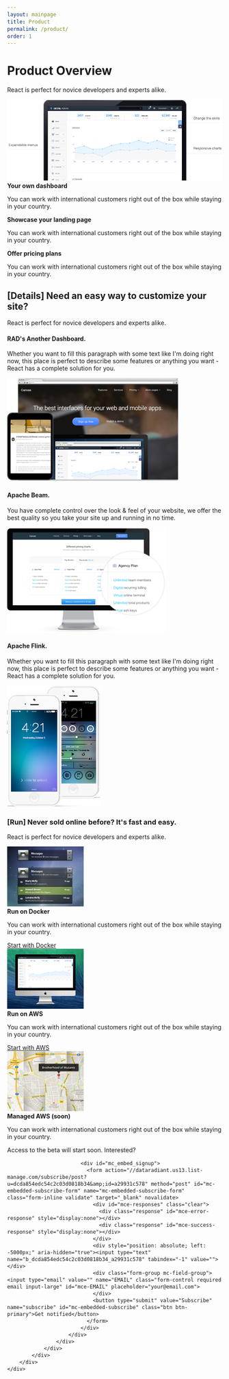 ```yaml
---
layout: mainpage
title: Product
permalink: /product/
order: 1
---
```

<div id="features">
	<div id="features-hover">
		<div class="container">
			<div class="row header">
				<div class="col-md-12">
					<h1>Product Overview</h1>
					<p>React is perfect for novice developers and experts alike.</p>
				</div>
			</div>
			<div class="row">
				<div class="col-md-12 images">
					<img src="/images/architecture-apache-beam-on-aws.png" class="img-responsive active" alt="architecture apache beam on aws">
				</div>
			</div>
			<div class="row features">
				<div class="col-md-4">
					<div class="feature active">
						<strong>Your own dashboard</strong>
						<p>
							You can work with international customers right out of the box while staying in your country.
						</p>
					</div>
				</div>
				<div class="col-md-4">
					<div class="feature active">
						<strong>Showcase your landing page</strong>
						<p>
							You can work with international customers right out of the box while staying in your country.
						</p>
					</div>
				</div>
				<div class="col-md-4">
					<div class="feature active">
						<strong>Offer pricing plans</strong>
						<p>
							You can work with international customers right out of the box while staying in your country.
						</p>
					</div>
				</div>
			</div>
		</div>
	</div>
	<div id="first-option">
		<div class="container">
			<div class="row header">
				<div class="col-md-12">
					<h2>[Details] Need an easy way to customize your site?</h2>
					<p>React is perfect for novice developers and experts alike.</p>
				</div>
			</div>
			<div class="row feature">
				<div class="col-md-6 info">
					<h4>RAD's Another Dashboard.</h4>
					<p>
						Whether you want to fill this paragraph with some text like I'm doing right now, this place is perfect to describe some features or anything you want - React has a complete solution for you.
					</p>
				</div>
				<div class="col-md-6 image">
					<img src="/images/architecture-rad.png" class="img-responsive" alt="architecture rad's another dashboard">
				</div>
			</div>
			<div class="row feature">
				<div class="col-md-6 info">
					<h4>Apache Beam.</h4>
					<p>
						You have complete control over the look &amp; feel of your website, we offer the best quality so you take your site up and running in no time.
					</p>
				</div>
				<div class="col-md-6 image">
					<img src="/images/architecture-beam.png" class="img-responsive" alt="architecture apache beam">
				</div>
			</div>
			<div class="row feature last">
				<div class="col-md-6 info">
					<h4>Apache Flink.</h4>
					<p>
						Whether you want to fill this paragraph with some text like I'm doing right now, this place is perfect to describe some features or anything you want - React has a complete solution for you.
					</p>
				</div>
				<div class="col-md-6 image">
					<img src="/images/architecture-flink.png" class="img-responsive" alt="architecture apache flink">
				</div>
			</div>
		</div>
	</div>
</div>
<div id="services">
	<div id="grid-first">
		<div class="container">
			<div class="row header">
				<h3>[Run] Never sold online before? It's fast and easy.</h3>
				<p>
					React is perfect for novice developers and experts alike.
				</p>
			</div>
			<div class="row sections">
				<div class="col-md-4">
					<div class="section">
						<div class="pic">
							<img src="/images/architecture-run-beam-on-docker.png" class="img-responsive" alt="architecture run beam on docker">
						</div>
						<div class="info">
							<strong>Run on Docker</strong>
							<p>
								You can work with international customers right out of the box while staying in your country.
							</p>
							<a class="btn btn-primary" href="/docs/quick-start-with-docker/">Start with Docker</a>
						</div>
					</div>
				</div>
				<div class="col-md-4">
					<div class="section">
						<div class="pic">
							<img src="/images/architecture-run-beam-on-aws.png" class="img-responsive" alt="architecture run beam on aws">
						</div>
						<div class="info">
							<strong>Run on AWS</strong>
							<p>
								You can work with international customers right out of the box while staying in your country.
							</p>
							<a class="btn btn-primary" href="/docs/quick-start-with-aws/">Start with AWS</a>
						</div>
					</div>
				</div>
				<div class="col-md-4">
					<div class="section">
						<div class="pic">
							<img src="/images/architecture-run-beam-on-managed-aws.png" class="img-responsive" alt="architecture run beam on managed aws">
						</div>
						<div class="info">
							<strong>Managed AWS (soon)</strong>
							<p>
								You can work with international customers right out of the box while staying in your country.
							</p>
							<p>
						      Access to the beta will start soon. Interested?
						    </p>

						    <div id="mc_embed_signup">
						      <form action="//dataradiant.us13.list-manage.com/subscribe/post?u=dcda854edc54c2c03d0818b34&amp;id=a29931c578" method="post" id="mc-embedded-subscribe-form" name="mc-embedded-subscribe-form" class="form-inline validate" target="_blank" novalidate>
						        <div id="mce-responses" class="clear">
						          <div class="response" id="mce-error-response" style="display:none"></div>
						          <div class="response" id="mce-success-response" style="display:none"></div>
						        </div>
						        <div style="position: absolute; left: -5000px;" aria-hidden="true"><input type="text" name="b_dcda854edc54c2c03d0818b34_a29931c578" tabindex="-1" value=""></div>
						        <div class="form-group mc-field-group"><input type="email" value="" name="EMAIL" class="form-control required email input-large" id="mce-EMAIL" placeholder="your@email.com">
						        </div>
						        <button type="submit" value="Subscribe" name="subscribe" id="mc-embedded-subscribe" class="btn btn-primary">Get notified</button>
						      </form>
						    </div>
						</div>
					</div>
				</div>
			</div>
		</div>
	</div>
</div>